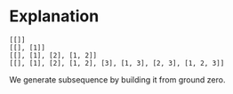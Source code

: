 # Explanation

```
[[]]
[[], [1]]
[[], [1], [2], [1, 2]]
[[], [1], [2], [1, 2], [3], [1, 3], [2, 3], [1, 2, 3]]

```

We generate subsequence by building it from ground zero.




